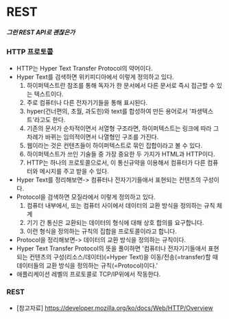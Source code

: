 # REST

##### 그런 REST API로 괜찮은가

### HTTP 프로토콜

- HTTP는 Hyper Text Transfer Protocol의 약어이다.
- Hyper Text를 검색하면 위키피디아에서 이렇게 정의하고 있다.
  1. 하이퍼텍스트란 참조를 통해 독자가 한 문서에서 다른 문서로 즉시 접근할 수 있는 텍스트이다.
  2. 주로 컴퓨터나 다른 전자기기들을 통해 표시된다.
  3. hyper(건너편의, 초월, 과도힌)와 text를 합성하여 만든 용어로서 '파생텍스트'라고도 한다.
  4. 기존의 문서가 순차적이면서 서열형 구조라면, 하이퍼텍스트는 링크에 따라 그 차례가 바뀌는 임의적이면서 나열형인 구조를 가진다.
  5. 웹이라는 것은 컨텐츠들이 하이퍼텍스트로 묶인 집합이라고 볼 수 있다.
  6. 하이퍼텍스트가 쓰인 기술들 중 가장 중요한 두 가지가 HTML과 HTTP이다.
  7. HTTP는 하나의 프로토콜으로서, 이 통신규약을 이용해서 컴퓨터가 다른 컴퓨터와 메시지를 주고 받을 수 있다.
- Hyper Text를 정리해보면-> 컴퓨터나 전자기기들애서 표현되는 컨텐츠의 구성이다.
- Protocol을 검색하면 모질라에서 이렇게 정의하고 있다.
  1. 컴퓨터 내부에서, 또는 컴퓨터 사이에서 데이터의 교환 방식을 정의하는 규칙 체계
  2. 기기 간 통신은 교환되는 데이터의 형식에 대해 상호 합의를 요구합니다.
  3. 이런 형식을 정의하는 규칙의 집합을 프로토콜이라고 합니다.
- Protocol을 정리해보면-> 데이터의 교환 방식을 정의하는 규칙이다.
- Hyper Text Transfer Protocol의 뜻을 풀이하면 '컴퓨터나 전자기기들애서 표현되는 컨텐츠의 구성(리소스/데이터)(=Hyper Text)을 이동/전송(=transfer)할 때 데이터들의 교환 방식을 정의하는 규칙(=Protocol)이다.'
- 애플리케이션 레벨의 프로토콜로 TCP/IP위에서 작동한다.

### REST

- [참고자료] https://developer.mozilla.org/ko/docs/Web/HTTP/Overview
